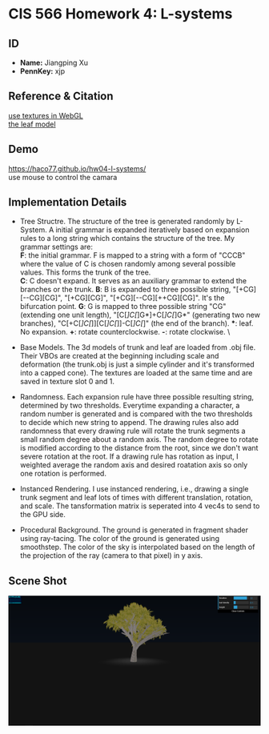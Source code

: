 # CIS 566 Homework 4: L-systems

## ID
 - __Name:__ Jiangping Xu
 - __PennKey:__ xjp

Reference & Citation
----------
[use textures in WebGL](https://developer.mozilla.org/en-US/docs/Web/API/WebGL_API/Tutorial/Using_textures_in_WebGL) \
[the leaf model](https://free3d.com/3d-model/plant-model-352.html)

Demo
---------
https://haco77.github.io/hw04-l-systems/
\
use mouse to control the camara

Implementation Details
----------
- Tree Structre. The structure of the tree is generated randomly by L-System. A initial grammar is expanded iteratively based on expansion rules to a long string which contains the structure of the tree. My grammar settings are: \
__F__: the initial grammar. F is mapped to a string with a form of "CCCB" where the value of C is chosen randomly among several possible values. This forms the trunk of the tree.  
__C__: C doesn't expand. It serves as an auxiliary grammar to extend the branches or the trunk.
__B__: B is expanded to three possible string, "[+CG][--CG][CG]", "[+CG][CG]", "[+CG][--CG][++CG][CG]". It's the bifurcation point.
__G__: G is mapped to three possible string "CG" (extending one unit length), "[C[*]C[*]G*]+C[*]C[*]G*" (generating two new branches), "C[+C[*]C[*]][C[*]C[*]]-C[*]C[*]" (the end of the branch).
__*__: leaf. No expansion.
__+__: rotate counterclockwise.
__-__: rotate clockwise. \

- Base Models. The 3d models of trunk and leaf are loaded from .obj file. Their VBOs are created at the beginning including scale and deformation (the trunk.obj is just a simple cylinder and it's transformed into a capped cone). The textures are loaded at the same time and are saved in texture slot 0 and 1.

- Randomness. Each expansion rule have three possible resulting string, determined by two thresholds. Everytime expanding a character, a random number is generated and is compared with the two thresholds to decide which new string to append. The drawing rules also add randomness that every drawing rule will rotate the trunk segments a small random degree about a random axis. The random degree to rotate is modified according to the distance from the root, since we don't want severe rotation at the root. If a drawing rule has rotation as input, I weighted average the random axis and desired roatation axis so only one rotation is performed.

- Instanced Rendering. I use instanced rendering, i.e., drawing a single trunk segment and leaf lots of times with different translation, rotation, and scale. The tansformation matrix is seperated into 4 vec4s to send to the GPU side.

- Procedural Background. The ground is generated in fragment shader using ray-tacing. The color of the ground is generated using smoothstep. The color of the sky is interpolated based on the length of the projection of the ray (camera to that pixel) in y axis.

Scene Shot
---------
![](shot.png)